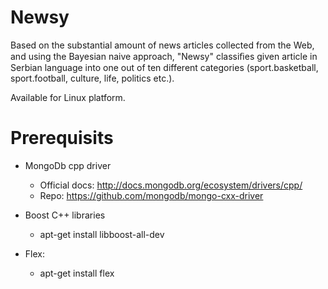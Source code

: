 Newsy
=====

Based on the substantial amount of news articles collected from the Web, and using the Bayesian naive approach, "Newsy" classiﬁes given article in Serbian language into one out of ten different categories (sport.basketball, sport.football, culture, life, politics etc.).

Available for Linux platform.

Prerequisits
============

- MongoDb cpp driver
    - Official docs: http://docs.mongodb.org/ecosystem/drivers/cpp/
    - Repo: https://github.com/mongodb/mongo-cxx-driver

- Boost C++ libraries
    - apt-get install libboost-all-dev

- Flex: 
    - apt-get install flex
